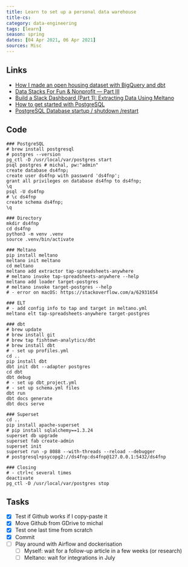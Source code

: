 ```yaml
---
title: Learn to set up a personal data warehouse
title-cs: 
category: data-engineering
tags: [learn]
season: spring
dates: [04 Apr 2021, 06 Apr 2021]
sources: Misc
---
```


## Links
* [How I made an open housing dataset with BigQuery and dbt](https://verifyanalytics.wordpress.com/2021/02/20/open-housing-dataset-bigquery-dbt/)
* [Data Stacks For Fun & Nonprofit — Part III](https://towardsdatascience.com/data-stacks-for-fun-nonprofit-part-iii-dcfd46da9f9f)
* [Build a Slack Dashboard (Part 1): Extracting Data Using Meltano](https://preset.io/blog/2020-09-22-slack-dashboard/)
* [How to get started with PostgreSQL](https://www.freecodecamp.org/news/how-to-get-started-with-postgresql-9d3bc1dd1b11/)
* [PostgreSQL Database startup / shutdown /restart](https://www.tutorialdba.com/2019/09/postgresql-database-startup-shutdown.html)

## Code

```shell
### PostgreSQL
# brew install postgresql
# postgres --version
pg_ctl -D /usr/local/var/postgres start
psql postgres # michal, pw:"admin"
create database ds4fnp;
create user ds4fnp with password 'ds4fnp';
grant all privileges on database ds4fnp to ds4fnp;
\q
psql -U ds4fnp
# \c ds4fnp
create schema ds4fnp;
\q

### Directory 
mkdir ds4fnp
cd ds4fnp
python3 -m venv .venv
source .venv/bin/activate

### Meltano
pip install meltano
meltano init meltano
cd meltano
meltano add extractor tap-spreadsheets-anywhere
# meltano invoke tap-spreadsheets-anywhere --help
meltano add loader target-postgres
# meltano invoke target-postgres --help
# - error on macOS: https://stackoverflow.com/a/62931654

### ELT
# - add config info to tap and target in meltano.yml
meltano elt tap-spreadsheets-anywhere target-postgres

### dbt
# brew update
# brew install git
# brew tap fishtown-analytics/dbt
# brew install dbt
# - set up profiles.yml
cd ..
pip install dbt  
dbt init dbt --adapter postgres
cd dbt
dbt debug
# - set up dbt_project.yml
# - set up schema.yml files
dbt run
dbt docs generate
dbt docs serve

### Superset
cd ..
pip install apache-superset
# pip install sqlalchemy==1.3.24
superset db upgrade
superset fab create-admin
superset init
superset run -p 8088 --with-threads --reload --debugger
# postgresql+psycopg2://ds4fnp:ds4fnp@127.0.0.1:5432/ds4fnp

### Closing
# - ctrl+c several times
deactivate
pg_ctl -D /usr/local/var/postgres stop

```

## Tasks
* [x] Test if Github works if I copy-paste it
* [x] Move Github from GDrive to michal
* [x] Test one last time from scratch
* [x] Commit
* [ ] Play around with Airflow and dockerisation
	* [ ] Myself: wait for a follow-up article in a few weeks (or research)
	* [ ] Meltano: wait for integrations in July